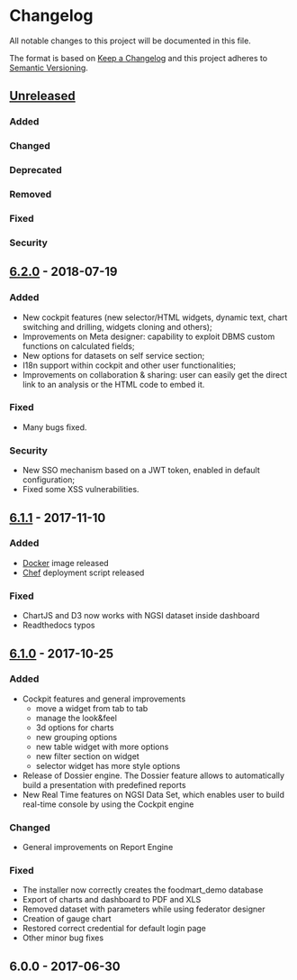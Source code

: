 # Changelog
All notable changes to this project will be documented in this file.

The format is based on [Keep a Changelog](http://keepachangelog.com/en/1.0.0/)
and this project adheres to [Semantic Versioning](http://semver.org/spec/v2.0.0.html).

## [Unreleased]
### Added
### Changed
### Deprecated
### Removed
### Fixed
### Security


## [6.2.0] - 2018-07-19
### Added
- New cockpit features (new selector/HTML widgets, dynamic text, chart switching and drilling, widgets cloning and others);
- Improvements on Meta designer: capability to exploit DBMS custom functions on calculated fields;
- New options for datasets on self service section;
- I18n support within cockpit and other user functionalities;
- Improvements on collaboration & sharing: user can easily get the direct link to an analysis or the HTML code to embed it.

### Fixed
- Many bugs fixed.

### Security
- New SSO mechanism based on a JWT token, enabled in default configuration;
- Fixed some XSS vulnerabilities.


## [6.1.1] - 2017-11-10
### Added
- [Docker](https://github.com/KnowageLabs/Knowage-Server-Docker/tree/master/6.1.1) image released
- [Chef](https://github.com/KnowageLabs/Knowage-Server-Chef/tree/master/6.1.1) deployment script released

### Fixed
- ChartJS and D3 now works with NGSI dataset inside dashboard
- Readthedocs typos


## [6.1.0] - 2017-10-25
### Added
- Cockpit features and general improvements
   - move a widget from tab to tab 
   - manage the look&feel 
   - 3d options for charts
   - new grouping options
   - new table widget with more options
   - new filter section on widget
   - selector widget has more style options
- Release of Dossier engine. The Dossier feature allows to automatically build a presentation with predefined reports
- New Real Time features on NGSI Data Set, which enables user to build real-time console by using the Cockpit engine

### Changed
- General improvements on Report Engine

### Fixed
- The installer now correctly creates the foodmart_demo database 
- Export of charts and dashboard to PDF and XLS 
- Removed dataset with parameters while using federator designer
-	Creation of gauge chart
- Restored correct credential for default login page
- Other minor bug fixes


## 6.0.0 - 2017-06-30

[Unreleased]: https://github.com/KnowageLabs/Knowage-Server/compare/v6.1.1...HEAD
[6.2.0]: https://github.com/KnowageLabs/Knowage-Server/compare/6.1.1...6.2.0
[6.1.1]: https://github.com/KnowageLabs/Knowage-Server/compare/6.1.0...6.1.1
[6.1.0]: https://github.com/KnowageLabs/Knowage-Server/compare/6.0.0...6.1.0
